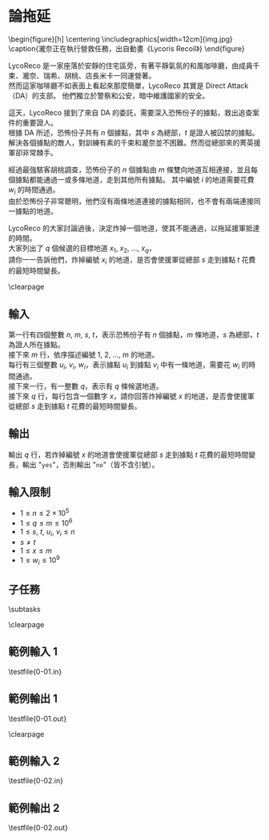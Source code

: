 # 論拖延

\begin{figure}[h]
\centering
\includegraphics[width=12cm]{img.jpg}
\caption{瀧奈正在執行營救任務，出自動畫《Lycoris Recoil》}
\end{figure}

LycoReco 是一家座落於安靜的住宅區旁，有著平靜氣氛的和風咖啡廳，由成員千束、瀧奈、瑞希、胡桃、店長米卡一同運營著。\
然而這家咖啡廳不如表面上看起來那麼簡單，LycoReco 其實是 Direct Attack（DA）的支部。
他們獨立於警察和公安，暗中維護國家的安全。

這天，LycoReco 接到了來自 DA 的委託，需要深入恐怖份子的據點，救出追查案件的重要證人。\
根據 DA 所述，恐怖份子共有 $n$ 個據點，其中 $s$ 為總部，$t$ 是證人被囚禁的據點。\
解決各個據點的敵人，對訓練有素的千束和瀧奈並不困難。然而從總部來的菁英援軍卻非常棘手。

經過最強駭客胡桃調查，恐怖份子的 $n$ 個據點由 $m$ 條雙向地道互相連接，並且每個據點都能通過一或多條地道，走到其他所有據點。
其中編號 $i$ 的地道需要花費 $w_i$ 的時間通過。\
由於恐怖份子非常聰明，他們沒有兩條地道連接的據點相同，也不會有兩端連接同一據點的地道。

LycoReco 的大家討論過後，決定炸掉一個地道，使其不能通過，以拖延援軍抵達的時間。\
大家列出了 $q$ 個候選的目標地道 $x_1,~x_2,~\dots,~x_q$，\
請你一一告訴他們，炸掉編號 $x_i$ 的地道，是否會使援軍從總部 $s$ 走到據點 $t$ 花費的最短時間變長。

\clearpage

## 輸入

第一行有四個整數 $n,~m,~s,~t$，表示恐怖份子有 $n$ 個據點，$m$ 條地道，$s$ 為總部，$t$ 為證人所在據點。\
接下來 $m$ 行，依序描述編號 $1,~2,~\dots,~m$ 的地道。\
每行有三個整數 $u_i,~v_i,~w_i$，表示據點 $u_i$ 到據點 $v_i$ 中有一條地道，需要花 $w_i$ 的時間通過。\
接下來一行，有一整數 $q$，表示有 $q$ 條候選地道。\
接下來 $q$ 行，每行包含一個數字 $x$，請你回答炸掉編號 $x$ 的地道，是否會使援軍從總部 $s$ 走到據點 $t$ 花費的最短時間變長。

## 輸出

輸出 $q$ 行，若炸掉編號 $x$ 的地道會使援軍從總部 $s$ 走到據點 $t$ 花費的最短時間變長，輸出 "`yes`"，否則輸出 "`no`"（皆不含引號）。

## 輸入限制
 - $1 \le n \leq 2 \times 10^5$
 - $1 \le q \le m \le 10^6$
 - $1 \le s,~t,~u_i,~v_i \le n$
 - $s \ne t$
 - $1 \le x \le m$
 - $1 \le w_i \le 10^9$

## 子任務
\subtasks

\clearpage

## 範例輸入 1
\testfile{0-01.in}

## 範例輸出 1
\testfile{0-01.out}

\clearpage

## 範例輸入 2
\testfile{0-02.in}

## 範例輸出 2
\testfile{0-02.out}
